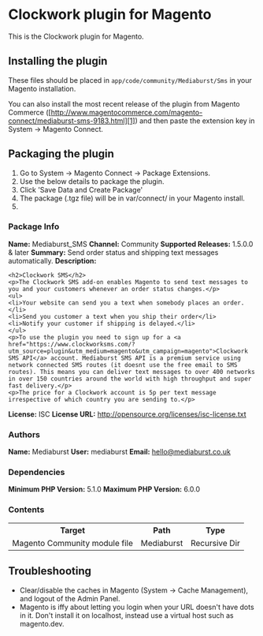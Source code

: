 # Clockwork plugin for Magento

This is the Clockwork plugin for Magento.

## Installing the plugin

These files should be placed in `app/code/community/Mediaburst/Sms` in your Magento installation.

You can also install the most recent release of the plugin from Magento Commerce ([http://www.magentocommerce.com/magento-connect/mediaburst-sms-9183.html][1]) and then paste the extension key in System -> Magento Connect.

## Packaging the plugin

1. Go to System -> Magento Connect -> Package Extensions.
2. Use the below details to package the plugin.
3. Click 'Save Data and Create Package'
4. The package (.tgz file) will be in var/connect/ in your Magento install.
5. 

### Package Info

**Name:** Mediaburst_SMS
**Channel:** Community
**Supported Releases:** 1.5.0.0 & later
**Summary:** Send order status and shipping text messages automatically.
**Description:** 

    <h2>Clockwork SMS</h2>
    <p>The Clockwork SMS add-on enables Magento to send text messages to you and your customers whenever an order status changes.</p>
    <ul>
    <li>Your website can send you a text when somebody places an order.</li>
    <li>Send you customer a text when you ship their order</li>
    <li>Notify your customer if shipping is delayed.</li>
    </ul>
    <p>To use the plugin you need to sign up for a <a href="https://www.clockworksms.com/?utm_source=plugin&utm_medium=magento&utm_campaign=magento">Clockwork SMS API</a> account. Mediaburst SMS API is a premium service using network connected SMS routes (it doesnt use the free email to SMS routes). This means you can deliver text messages to over 400 networks in over 150 countries around the world with high throughput and super fast delivery.</p>
    <p>The price for a Clockwork account is 5p per text message irrespective of which country you are sending to.</p>
    
**License:** ISC
**License URL:** http://opensource.org/licenses/isc-license.txt

### Authors

**Name:** Mediaburst
**User:** mediaburst
**Email:** hello@mediaburst.co.uk

### Dependencies

**Minimum PHP Version:** 5.1.0
**Maximum PHP Version:** 6.0.0

### Contents

<table>
  <tr>
    <th>Target</th>
    <th>Path</th>
    <th>Type</th>
  </tr>
  <tr>
    <td>Magento Community module file</td>
    <td>Mediaburst</td>
    <td>Recursive Dir</td>
  </tr>
</table>

## Troubleshooting

* Clear/disable the caches in Magento (System -> Cache Management), and logout of the Admin Panel.
* Magento is iffy about letting you login when your URL doesn't have dots in it. Don't install it on localhost, instead use a virtual host such as magento.dev.

[1]: http://www.magentocommerce.com/magento-connect/mediaburst-sms-9183.html